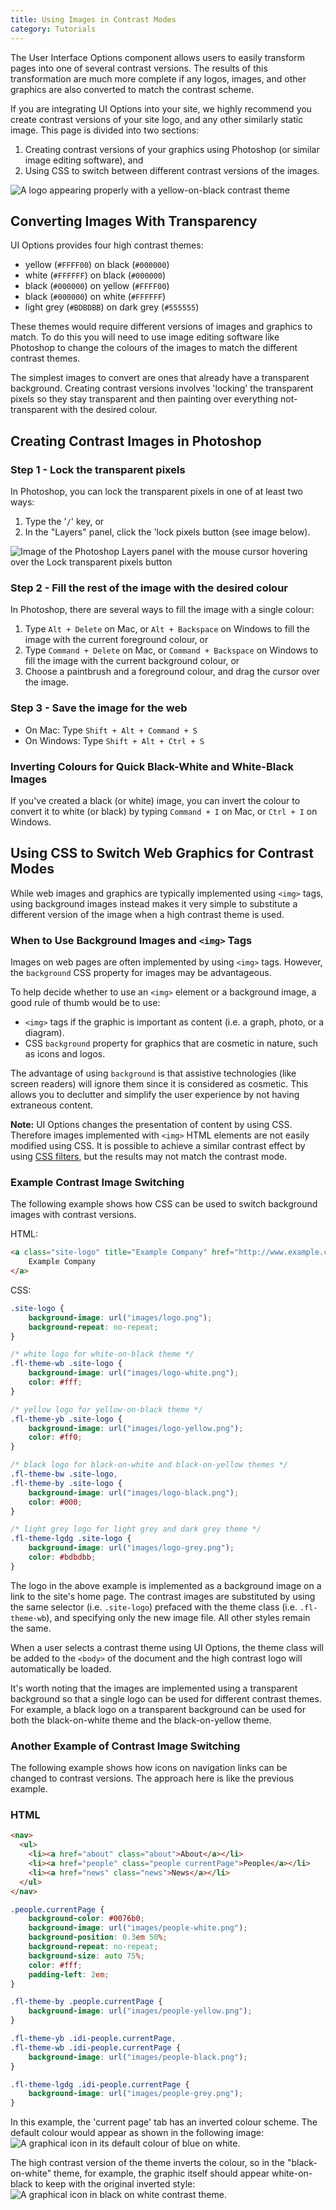 ```yaml
---
title: Using Images in Contrast Modes
category: Tutorials
---
```


The User Interface Options component allows users to easily transform pages into one of several contrast versions. The
results of this transformation are much more complete if any logos, images, and other graphics are also converted to
match the contrast scheme.

If you are integrating UI Options into your site, we highly recommend you create contrast versions of your site logo,
and any other similarly static image. This page is divided into two sections:

1. Creating contrast versions of your graphics using Photoshop (or similar image editing software), and
2. Using CSS to switch between different contrast versions of the images.

![A logo appearing properly with a yellow-on-black contrast theme](../images/tutorial-uio-good-bad-logos.png)

## Converting Images With Transparency

UI Options provides four high contrast themes:

* yellow (`#FFFF00`) on black (`#000000`)
* white (`#FFFFFF`) on black (`#000000`)
* black (`#000000`) on yellow (`#FFFF00`)
* black (`#000000`) on white (`#FFFFFF`)
* light grey (`#BDBDBB`) on dark grey (`#555555`)

These themes would require different versions of images and graphics to match. To do this you will need to use image
editing software like Photoshop to change the colours of the images to match the different contrast themes.

The simplest images to convert are ones that already have a transparent background. Creating contrast versions involves
'locking' the transparent pixels so they stay transparent and then painting over everything not-transparent with the
desired colour.

## Creating Contrast Images in Photoshop

### Step 1 - Lock the transparent pixels

In Photoshop, you can lock the transparent pixels in one of at least two ways:

1. Type the '`/`' key, or
2. In the "Layers" panel, click the 'lock pixels button (see image below).

![Image of the Photoshop Layers panel with the mouse cursor hovering over the Lock transparent pixels button](../images/tutorial-uio-lock-pixels.png)

### Step 2 - Fill the rest of the image with the desired colour

In Photoshop, there are several ways to fill the image with a single colour:

1. Type `Alt + Delete` on Mac, or `Alt + Backspace` on Windows to fill the image with the current foreground colour, or
2. Type `Command + Delete` on Mac, or `Command + Backspace` on Windows to fill the image with the current background
   colour, or
3. Choose a paintbrush and a foreground colour, and drag the cursor over the image.

### Step 3 - Save the image for the web

* On Mac: Type `Shift + Alt + Command + S`
* On Windows: Type `Shift + Alt + Ctrl + S`

### Inverting Colours for Quick Black-White and White-Black Images

If you've created a black (or white) image, you can invert the colour to convert it to white (or black) by typing
`Command + I` on Mac, or `Ctrl + I` on Windows.

## Using CSS to Switch Web Graphics for Contrast Modes

While web images and graphics are typically implemented using `<img>` tags, using background images instead makes it
very simple to substitute a different version of the image when a high contrast theme is used.

### When to Use Background Images and `<img>` Tags

Images on web pages are often implemented by using `<img>` tags. However, the `background` CSS property for images may
be advantageous.

To help decide whether to use an `<img>` element or a background image, a good rule of thumb would be to use:

* `<img>` tags if the graphic is important as content (i.e. a graph, photo, or a diagram).
* CSS `background` property for graphics that are cosmetic in nature, such as icons and logos.

The advantage of using `background` is that assistive technologies (like screen readers) will ignore them since it is
considered as cosmetic. This allows you to declutter and simplify the user experience by not having extraneous content.

<div class="infusion-docs-note">
    <strong>Note:</strong> UI Options changes the presentation of content by using CSS. Therefore images implemented
    with <code>&lt;img&gt;</code> HTML elements are not easily modified using CSS. It is possible to achieve a similar
    contrast effect by using <a href="https://developer.mozilla.org/en/docs/Web/CSS/filter">CSS filters</a>, but the
    results may not match the contrast mode.
</div>

### Example Contrast Image Switching

The following example shows how CSS can be used to switch background images with contrast versions.

HTML:

```html
<a class="site-logo" title="Example Company" href="http://www.example.com">
    Example Company
</a>
```

CSS:

```css
.site-logo {
    background-image: url("images/logo.png");
    background-repeat: no-repeat;
}

/* white logo for white-on-black theme */
.fl-theme-wb .site-logo {
    background-image: url("images/logo-white.png");
    color: #fff;
}

/* yellow logo for yellow-on-black theme */
.fl-theme-yb .site-logo {
    background-image: url("images/logo-yellow.png");
    color: #ff0;
}

/* black logo for black-on-white and black-on-yellow themes */
.fl-theme-bw .site-logo,
.fl-theme-by .site-logo {
    background-image: url("images/logo-black.png");
    color: #000;
}

/* light grey logo for light grey and dark grey theme */
.fl-theme-lgdg .site-logo {
    background-image: url("images/logo-grey.png");
    color: #bdbdbb;
}
```

The logo in the above example is implemented as a background image on a link to the site's home page. The contrast
images are substituted by using the same selector (i.e. `.site-logo`) prefaced with the theme class (i.e.
`.fl-theme-wb`), and specifying only the new image file. All other styles remain the same.

When a user selects a contrast theme using UI Options, the theme class will be added to the `<body>` of the document and
the high contrast logo will automatically be loaded.

It's worth noting that the images are implemented using a transparent background so that a single logo can be used for
different contrast themes. For example, a black logo on a transparent background can be used for both the black-on-white
theme and the black-on-yellow theme.

### Another Example of Contrast Image Switching

The following example shows how icons on navigation links can be changed to contrast versions. The approach here is like
the previous example.

### HTML

```html
<nav>
  <ul>
    <li><a href="about" class="about">About</a></li>
    <li><a href="people" class="people currentPage">People</a></li>
    <li><a href="news" class="news">News</a></li>
  </ul>
</nav>
```

```css
.people.currentPage {
    background-color: #0076b0;
    background-image: url("images/people-white.png");
    background-position: 0.3em 50%;
    background-repeat: no-repeat;
    background-size: auto 75%;
    color: #fff;
    padding-left: 2em;
}

.fl-theme-by .people.currentPage {
    background-image: url("images/people-yellow.png");
}

.fl-theme-yb .idi-people.currentPage,
.fl-theme-wb .idi-people.currentPage {
    background-image: url("images/people-black.png");
}

.fl-theme-lgdg .idi-people.currentPage {
    background-image: url("images/people-grey.png");
}
```

In this example, the 'current page' tab has an inverted colour scheme. The default colour would appear as shown in the
following image:
![A graphical icon in its default colour of blue on white.](../images/tutorial-uio-icon-regular.png)

The high contrast version of the theme inverts the colour, so in the "black-on-white" theme, for example, the graphic
itself should appear white-on-black to keep with the original inverted style:
![A graphical icon in black on white contrast theme.](../images/tutorial-uio-icon-hc.png)

